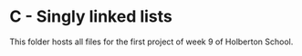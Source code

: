 # C - Singly linked lists

This folder hosts all files for the first project of week 9 of Holberton School.
